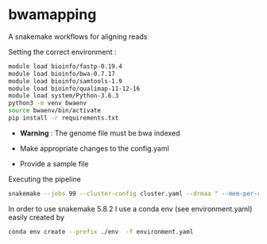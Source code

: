 # bwamapping
A snakemake workflows for aligning reads

Setting the correct environment :
```bash
module load bioinfo/fastp-0.19.4
module load bioinfo/bwa-0.7.17
module load bioinfo/samtools-1.9
module load bioinfo/qualimap-11-12-16
module load system/Python-3.6.3
python3 -m venv bwaenv
source bwaenv/bin/activate
pip install -r requirements.txt
```

- **Warning** : The genome file must be bwa indexed

- Make appropriate changes to the config.yaml

- Provide a sample file

Executing the pipeline
```bash
snakemake --jobs 99 --cluster-config cluster.yaml --drmaa " --mem-per-cpu={cluster.mem-per-cpu}000 --mincpus={threads} --time={cluster.time} -J {cluster.name} -N 1=1" -p -n
```

In order to use snakemake 5.8.2 I use a conda env (see environment.yaml) easily created by
```bash
conda env create --prefix ./env  -f environment.yaml
```
